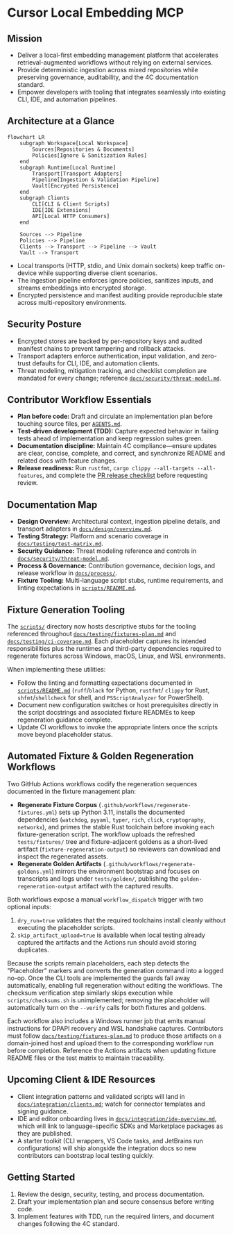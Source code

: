 # Cursor Local Embedding MCP

## Mission
- Deliver a local-first embedding management platform that accelerates retrieval-augmented workflows without relying on external services.
- Provide deterministic ingestion across mixed repositories while preserving governance, auditability, and the 4C documentation standard.
- Empower developers with tooling that integrates seamlessly into existing CLI, IDE, and automation pipelines.

## Architecture at a Glance
```mermaid
flowchart LR
    subgraph Workspace[Local Workspace]
        Sources[Repositories & Documents]
        Policies[Ignore & Sanitization Rules]
    end
    subgraph Runtime[Local Runtime]
        Transport[Transport Adapters]
        Pipeline[Ingestion & Validation Pipeline]
        Vault[Encrypted Persistence]
    end
    subgraph Clients
        CLI[CLI & Client Scripts]
        IDE[IDE Extensions]
        API[Local HTTP Consumers]
    end

    Sources --> Pipeline
    Policies --> Pipeline
    Clients --> Transport --> Pipeline --> Vault
    Vault --> Transport
```
- Local transports (HTTP, stdio, and Unix domain sockets) keep traffic on-device while supporting diverse client scenarios.
- The ingestion pipeline enforces ignore policies, sanitizes inputs, and streams embeddings into encrypted storage.
- Encrypted persistence and manifest auditing provide reproducible state across multi-repository environments.

## Security Posture
- Encrypted stores are backed by per-repository keys and audited manifest chains to prevent tampering and rollback attacks.
- Transport adapters enforce authentication, input validation, and zero-trust defaults for CLI, IDE, and automation clients.
- Threat modeling, mitigation tracking, and checklist completion are mandated for every change; reference [`docs/security/threat-model.md`](docs/security/threat-model.md).

## Contributor Workflow Essentials
- **Plan before code:** Draft and circulate an implementation plan before touching source files, per [`AGENTS.md`](AGENTS.md).
- **Test-driven development (TDD):** Capture expected behavior in failing tests ahead of implementation and keep regression suites green.
- **Documentation discipline:** Maintain 4C compliance—ensure updates are clear, concise, complete, and correct, and synchronize README and related docs with feature changes.
- **Release readiness:** Run `rustfmt`, `cargo clippy --all-targets --all-features`, and complete the [PR release checklist](docs/process/pr-release-checklist.md) before requesting review.

## Documentation Map
- **Design Overview:** Architectural context, ingestion pipeline details, and transport adapters in [`docs/design/overview.md`](docs/design/overview.md).
- **Testing Strategy:** Platform and scenario coverage in [`docs/testing/test-matrix.md`](docs/testing/test-matrix.md).
- **Security Guidance:** Threat modeling reference and controls in [`docs/security/threat-model.md`](docs/security/threat-model.md).
- **Process & Governance:** Contribution governance, decision logs, and release workflow in [`docs/process/`](docs/process/).
- **Fixture Tooling:** Multi-language script stubs, runtime requirements, and linting expectations in [`scripts/README.md`](scripts/README.md).

## Fixture Generation Tooling

The [`scripts/`](scripts/) directory now hosts descriptive stubs for the tooling
referenced throughout [`docs/testing/fixtures-plan.md`](docs/testing/fixtures-plan.md)
and [`docs/testing/ci-coverage.md`](docs/testing/ci-coverage.md). Each placeholder
captures its intended responsibilities plus the runtimes and third-party
dependencies required to regenerate fixtures across Windows, macOS, Linux, and
WSL environments.

When implementing these utilities:

- Follow the linting and formatting expectations documented in
  [`scripts/README.md`](scripts/README.md) (`ruff`/`black` for Python, `rustfmt`/
  `clippy` for Rust, `shfmt`/`shellcheck` for shell, and `PSScriptAnalyzer` for
  PowerShell).
- Document new configuration switches or host prerequisites directly in the
  script docstrings and associated fixture READMEs to keep regeneration guidance
  complete.
- Update CI workflows to invoke the appropriate linters once the scripts move
  beyond placeholder status.

## Automated Fixture & Golden Regeneration Workflows

Two GitHub Actions workflows codify the regeneration sequences documented in the
fixture management plan:

- **Regenerate Fixture Corpus** (`.github/workflows/regenerate-fixtures.yml`) sets
  up Python 3.11, installs the documented dependencies (`watchdog`, `pyyaml`,
  `typer`, `rich`, `click`, `cryptography`, `networkx`), and primes the stable
  Rust toolchain before invoking each fixture-generation script. The workflow
  uploads the refreshed `tests/fixtures/` tree and fixture-adjacent goldens as a
  short-lived artifact (`fixture-regeneration-output`) so reviewers can download
  and inspect the regenerated assets.
- **Regenerate Golden Artifacts** (`.github/workflows/regenerate-goldens.yml`)
  mirrors the environment bootstrap and focuses on transcripts and logs under
  `tests/golden/`, publishing the `golden-regeneration-output` artifact with the
  captured results.

Both workflows expose a manual `workflow_dispatch` trigger with two optional
inputs:

1. `dry_run=true` validates that the required toolchains install cleanly without
   executing the placeholder scripts.
2. `skip_artifact_upload=true` is available when local testing already captured
   the artifacts and the Actions run should avoid storing duplicates.

Because the scripts remain placeholders, each step detects the "Placeholder"
markers and converts the generation command into a logged no-op. Once the CLI
tools are implemented the guards fall away automatically, enabling full
regeneration without editing the workflows. The checksum verification step
similarly skips execution while `scripts/checksums.sh` is unimplemented; removing
the placeholder will automatically turn on the `--verify` calls for both
fixtures and goldens.

Each workflow also includes a Windows runner job that emits manual instructions
for DPAPI recovery and WSL handshake captures. Contributors must follow
[`docs/testing/fixtures-plan.md`](docs/testing/fixtures-plan.md) to produce those
artifacts on a domain-joined host and upload them to the corresponding workflow
run before completion. Reference the Actions artifacts when updating fixture
README files or the test matrix to maintain traceability.

## Upcoming Client & IDE Resources
- Client integration patterns and validated scripts will land in [`docs/integration/clients.md`](docs/integration/clients.md); watch for connector templates and signing guidance.
- IDE and editor onboarding lives in [`docs/integration/ide-overview.md`](docs/integration/ide-overview.md), which will link to language-specific SDKs and Marketplace packages as they are published.
- A starter toolkit (CLI wrappers, VS Code tasks, and JetBrains run configurations) will ship alongside the integration docs so new contributors can bootstrap local testing quickly.

## Getting Started
1. Review the design, security, testing, and process documentation.
2. Draft your implementation plan and secure consensus before writing code.
3. Implement features with TDD, run the required linters, and document changes following the 4C standard.
